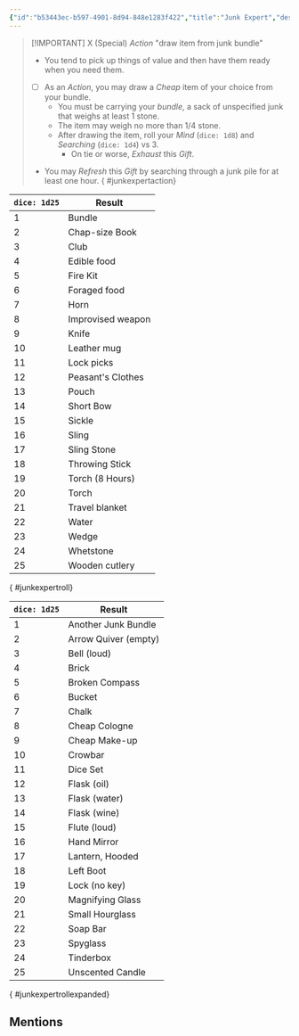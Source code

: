 ```yaml
---
{"id":"b53443ec-b597-4901-8d94-848e1283f422","title":"Junk Expert","description":"You have a sack of unspecified junk.","publish":true,"date_created":"Sunday, March 31st 2024, 3:38:12 pm","date_modified":"Saturday, April 13th 2024, 11:44:56 pm","cssclasses":["mado-heading"],"path":"Tabletop/Campaigns/And A Thousand Years More/Inventory/Gifts/Junk Expert.md","permalink":"/tabletop/campaigns/and-a-thousand-years-more/inventory/gifts/junk-expert/","PassFrontmatter":true}
---
```



> [!IMPORTANT] X (Special) *Action* "draw item from junk bundle"
> - You tend to pick up things of value and then have them ready when you need them.
> - [ ] As an *Action*, you may draw a *Cheap* item of your choice from your bundle.
> 	- You must be carrying your *bundle*, a sack of unspecified junk that weighs at least 1 stone.
> 	- The item may weigh no more than 1/4 stone.
> 	- After drawing the item, roll your *Mind* (`dice: 1d8`) and *Searching* (`dice: 1d4`) vs 3.
> 		- On tie or worse, *Exhaust* this *Gift*.
> - You may *Refresh* this *Gift* by searching through a junk pile for at least one hour.
{ #junkexpertaction}


| `dice: 1d25` | Result            |
| ------------ | ----------------- |
| 1            | Bundle            |
| 2            | Chap-size Book    |
| 3            | Club              |
| 4            | Edible food       |
| 5            | Fire Kit          |
| 6            | Foraged food      |
| 7            | Horn              |
| 8            | Improvised weapon |
| 9            | Knife             |
| 10           | Leather mug       |
| 11           | Lock picks        |
| 12           | Peasant's Clothes |
| 13           | Pouch             |
| 14           | Short Bow         |
| 15           | Sickle            |
| 16           | Sling             |
| 17           | Sling Stone       |
| 18           | Throwing Stick    |
| 19           | Torch (8 Hours)   |
| 20           | Torch             |
| 21           | Travel blanket    |
| 22           | Water             |
| 23           | Wedge             |
| 24           | Whetstone         |
| 25           | Wooden cutlery    |
{ #junkexpertroll}


| `dice: 1d25` | Result               |
| ------------ | -------------------- |
| 1            | Another Junk Bundle  |
| 2            | Arrow Quiver (empty) |
| 3            | Bell (loud)          |
| 4            | Brick                |
| 5            | Broken Compass       |
| 6            | Bucket               |
| 7            | Chalk                |
| 8            | Cheap Cologne        |
| 9            | Cheap Make-up        |
| 10           | Crowbar              |
| 11           | Dice Set             |
| 12           | Flask (oil)          |
| 13           | Flask (water)        |
| 14           | Flask (wine)         |
| 15           | Flute (loud)         |
| 16           | Hand Mirror          |
| 17           | Lantern, Hooded      |
| 18           | Left Boot            |
| 19           | Lock (no key)        |
| 20           | Magnifying Glass     |
| 21           | Small Hourglass      |
| 22           | Soap Bar             |
| 23           | Spyglass             |
| 24           | Tinderbox            |
| 25           | Unscented Candle     |
{ #junkexpertrollexpanded}


## Mentions


